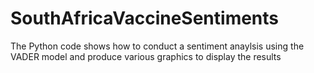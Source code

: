 # SouthAfricaVaccineSentiments

The Python code shows how to conduct a sentiment anaylsis using the VADER model and produce various graphics to display the results
